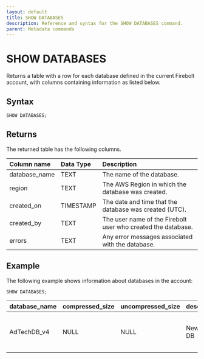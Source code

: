 ```yaml
---
layout: default
title: SHOW DATABASES
description: Reference and syntax for the SHOW DATABASES command.
parent: Metadata commands
---
```


# SHOW DATABASES

Returns a table with a row for each database defined in the current Firebolt account, with columns containing information as listed below.

## Syntax

```sql
SHOW DATABASES;
```

## Returns

The returned table has the following columns.

| Column name      | Data Type   | Description |
| :----------------| :-----------| :-----------|
| database_name    | TEXT      | The name of the database. |
| region           | TEXT      | The AWS Region in which the database was created. |
| created_on       | TIMESTAMP   | The date and time that the database was created (UTC). |
| created_by       | TEXT      | The user name of the Firebolt user who created the database. |
| errors           | TEXT      | Any error messages associated with the database. |

## Example

The following example shows information about databases in the account: 

```sql
SHOW DATABASES;
```

| database_name	| compressed_size	| uncompressed_size	| description	| created_on	| created_by	| region	| attached_engines	| errors |
|:----|:-----|:-----|:-----|:-----|:-----|:-----|:-----|:------|
| AdTechDB_v4	| NULL	| NULL	| New Demo DB| 2022-06-15T11:48:31.683328Z	| firebolt-demo	| SA Demo	us-east-1	| NULL	| NULL |
